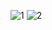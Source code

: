 ![1](https://user-images.githubusercontent.com/98590771/181672322-34ab0cf9-31c1-4774-8fc5-36beb5758bea.png)
![2](https://user-images.githubusercontent.com/98590771/183014115-051c7314-f56f-4cbe-be59-f2ca51cc05ac.png)
